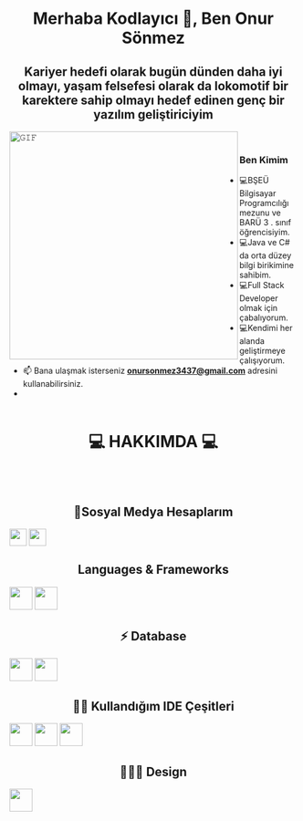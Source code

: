 <h1 align="center">Merhaba Kodlayıcı 👋, Ben Onur Sönmez </h1>
<h2 align="center">Kariyer hedefi olarak bugün dünden daha iyi olmayı, yaşam felsefesi  olarak da lokomotif bir karektere  sahip olmayı hedef edinen genç bir yazılım geliştiriciyim</h2>
 <a target="_blank"><img align="left" height="400" width="400" alt="𝙶𝙸𝙵" src="https://github.com/JayantGoel001/JayantGoel001/blob/master/GIF/github.gif"></a>
<br/>

### Ben Kimim
- :computer:BŞEÜ Bilgisayar Programcılığı mezunu ve BARÜ 3 . sınıf öğrencisiyim.  
- :computer:Java ve C# da orta düzey bilgi birikimine sahibim. 
- :computer:Full Stack Developer olmak için çabalıyorum. 
- :computer:Kendimi her alanda geliştirmeye çalışıyorum. 
- 📫 Bana ulaşmak isterseniz **onursonmez3437@gmail.com** adresini kullanabilirsiniz. 
- </br></br>

<p align="center"> 
</p>

<h1 align="center"> 💻 HAKKIMDA 💻 </h1>
<br></br>
 <h2 align="center">🤝Sosyal Medya Hesaplarım </h2>
<p align="left">
<a href="https://www.linkedin.com/in/onur-sönmez-4a05781a4/" target="blank"><img align="center" src="https://velanovascular.com/wp-content/uploads/2020/06/LinkedIn.png" height="30" width="30" /></a>
<a href="https://instagram.com/onursonmez37/" target="blank"><img align="center" src="https://upload.wikimedia.org/wikipedia/commons/thumb/e/e7/Instagram_logo_2016.svg/1200px-Instagram_logo_2016.svg.png"  height="30" width="30" /></a>
</p>

<h2 align="center">Languages & Frameworks</h2>

<p align="center">
  
<code><img height="40" width="40" src="https://cdn.icon-icons.com/icons2/2415/PNG/512/csharp_original_logo_icon_146578.png"></code>
<code><img height="40" width="40" src="https://cdn.iconscout.com/icon/free/png-256/java-60-1174953.png"></code>
</p>

<h2 align="center">⚡ Database</h2>

<p align="center">
  
<code><img height="40" width="40" src="https://upload.wikimedia.org/wikipedia/commons/thumb/2/29/Postgresql_elephant.svg/1200px-Postgresql_elephant.svg.png"></code>
<code><img height="40" width="40" src="https://img.icons8.com/color/480/microsoft-sql-server.png"></code>

</p>

<h2 align="center">👩‍💻 Kullandığım IDE Çeşitleri</h2>

<p align="center">
  
<code><img height="40" width="40" src="https://static.wikia.nocookie.net/logopedia/images/e/e4/Visual_Studio_2013_Logo.svg/revision/latest/scale-to-width-down/250?cb=20191221122625"></code>
<code><img height="40" width="40" src="https://img.utdstc.com/icon/ebd/c75/ebdc759e8c0dd0f603ea13620f6f2ff5221bc73ac9a823e9356ca7e09b90488a:200"></code>
<code><img height="40" width="40" src="https://brandslogos.com/wp-content/uploads/images/eclipse-logo-vector.svg"></code>

</p>
<h2 align="center">👩‍🖍📐 Design</h2>

<p align="center">
  
<code><img height="40" width="40" src="https://upload.wikimedia.org/wikipedia/commons/thumb/a/af/Adobe_Photoshop_CC_icon.svg/1200px-Adobe_Photoshop_CC_icon.svg.png"></code>
</p>
